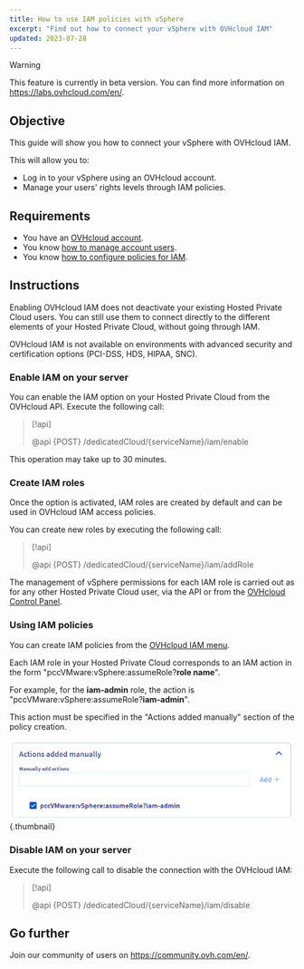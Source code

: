 ```yaml
---
title: How to use IAM policies with vSphere
excerpt: "Find out how to connect your vSphere with OVHcloud IAM"
updated: 2023-07-28
---
```


> [!warning]
>
> This feature is currently in beta version. You can find more information on <https://labs.ovhcloud.com/en/>.
>

## Objective

This guide will show you how to connect your vSphere with OVHcloud IAM.

This will allow you to:

- Log in to your vSphere using an OVHcloud account.
- Manage your users' rights levels through IAM policies.

## Requirements

- You have an [OVHcloud account](/pages/account/customer/ovhcloud-account-creation).
- You know [how to manage account users](/pages/account/customer/ovhcloud-users-management).
- You know [how to configure policies for IAM](/pages/account/customer/iam-policy-ui).

## Instructions

Enabling OVHcloud IAM does not deactivate your existing Hosted Private Cloud users. You can still use them to connect directly to the different elements of your Hosted Private Cloud, without going through IAM.

OVHcloud IAM is not available on environments with advanced security and certification options (PCI-DSS, HDS, HIPAA, SNC).

### Enable IAM on your server

You can enable the IAM option on your Hosted Private Cloud from the OVHcloud API. Execute the following call:

> [!api]
>
> @api {POST} /dedicatedCloud/{serviceName}/iam/enable
>

This operation may take up to 30 minutes.

### Create IAM roles

Once the option is activated, IAM roles are created by default and can be used in OVHcloud IAM access policies.

You can create new roles by executing the following call: 

> [!api]
>
> @api {POST} /dedicatedCloud/{serviceName}/iam/addRole
>

The management of vSphere permissions for each IAM role is carried out as for any other Hosted Private Cloud user, via the API or from the [OVHcloud Control Panel](/pages/cloud/private-cloud/change_users_rights).

### Using IAM policies

You can create IAM policies from the [OVHcloud IAM menu](/pages/account/customer/iam-policy-ui). 

Each IAM role in your Hosted Private Cloud corresponds to an IAM action in the form "pccVMware:vSphere:assumeRole?**role name**".

For example, for the **iam-admin** role, the action is "pccVMware:vSphere:assumeRole?**iam-admin**".

This action must be specified in the "Actions added manually" section of the policy creation.

![IAM Policies](images/action_on_policy.png){.thumbnail}

### Disable IAM on your server

Execute the following call to disable the connection with the OVHcloud IAM:

> [!api]
>
> @api {POST} /dedicatedCloud/{serviceName}/iam/disable
>

## Go further

Join our community of users on <https://community.ovh.com/en/>.

